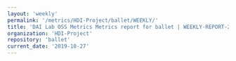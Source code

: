 ```yaml
---
layout: 'weekly'
permalink: '/metrics/HDI-Project/ballet/WEEKLY/'
title: 'DAI Lab OSS Metrics Metrics report for ballet | WEEKLY-REPORT-2019-10-27'
organization: 'HDI-Project'
repository: 'ballet'
current_date: '2019-10-27'
---
```

